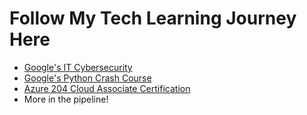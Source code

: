 # Follow My Tech Learning Journey Here
- [Google's IT Cybersecurity](https://github.com/bmurrtech/mind-dump/blob/main/google_IT_cybersecurity.md)
- [Google's Python Crash Course](https://github.com/bmurrtech/mind-dump/blob/main/google_python_crash_course.md)
- [Azure 204 Cloud Associate Certification](https://github.com/bmurrtech/bmurr-azure-journey/blob/main/az_204.md)
- More in the pipeline!

